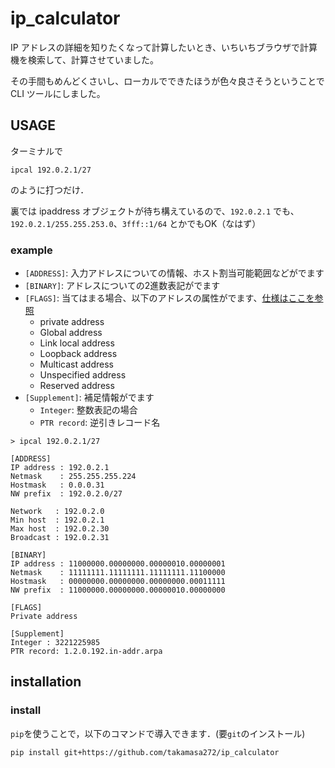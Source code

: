 # ip_calculator
IP アドレスの詳細を知りたくなって計算したいとき、いちいちブラウザで計算機を検索して、計算させていました。

その手間もめんどくさいし、ローカルでできたほうが色々良さそうということで CLI ツールにしました。

## USAGE
ターミナルで
```
ipcal 192.0.2.1/27
```
のように打つだけ．

裏では ipaddress オブジェクトが待ち構えているので、`192.0.2.1` でも、`192.0.2.1/255.255.253.0`、`3fff::1/64` とかでもOK（なはず）

### example
- `[ADDRESS]`: 入力アドレスについての情報、ホスト割当可能範囲などがでます
- `[BINARY]`: アドレスについての2進数表記がでます
- `[FLAGS]`: 当てはまる場合、以下のアドレスの属性がでます、[仕様はここを参照](https://docs.python.org/ja/3.11/library/ipaddress.html#ipaddress.IPv4Address.is_multicast)
    - private address
    - Global address
    - Link local address
    - Loopback address
    - Multicast address
    - Unspecified address
    - Reserved address
- `[Supplement]`: 補足情報がでます
    - `Integer`: 整数表記の場合
    - `PTR record`: 逆引きレコード名

```
> ipcal 192.0.2.1/27

[ADDRESS]
IP address : 192.0.2.1
Netmask    : 255.255.255.224
Hostmask   : 0.0.0.31
NW prefix  : 192.0.2.0/27

Network   : 192.0.2.0
Min host  : 192.0.2.1
Max host  : 192.0.2.30
Broadcast : 192.0.2.31

[BINARY]
IP address : 11000000.00000000.00000010.00000001
Netmask    : 11111111.11111111.11111111.11100000
Hostmask   : 00000000.00000000.00000000.00011111
NW prefix  : 11000000.00000000.00000010.00000000

[FLAGS]
Private address

[Supplement]
Integer : 3221225985
PTR record: 1.2.0.192.in-addr.arpa
```

## installation
### install
`pip`を使うことで，以下のコマンドで導入できます．(要`git`のインストール)

```
pip install git+https://github.com/takamasa272/ip_calculator
```
